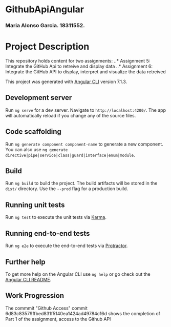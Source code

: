 # GithubApiAngular
### Maria Alonso Garcia. 18311552.

# Project Description
This repository holds content for two assignments:
..* Assignment 5: Integrate the GitHub Api to retreive and display data
..* Assignment 6: Integrate the GitHub API to display, interpret and visualize the data retreived 

This project was generated with [Angular CLI](https://github.com/angular/angular-cli) version 7.1.3.

## Development server

Run `ng serve` for a dev server. Navigate to `http://localhost:4200/`. The app will automatically reload if you change any of the source files.

## Code scaffolding

Run `ng generate component component-name` to generate a new component. You can also use `ng generate directive|pipe|service|class|guard|interface|enum|module`.

## Build

Run `ng build` to build the project. The build artifacts will be stored in the `dist/` directory. Use the `--prod` flag for a production build.

## Running unit tests

Run `ng test` to execute the unit tests via [Karma](https://karma-runner.github.io).

## Running end-to-end tests

Run `ng e2e` to execute the end-to-end tests via [Protractor](http://www.protractortest.org/).

## Further help

To get more help on the Angular CLI use `ng help` or go check out the [Angular CLI README](https://github.com/angular/angular-cli/blob/master/README.md).

## Work Progression 

The commmit "Github Access" commit 6d83c83579ffbed831f5140ea1424ad49784c16d shows the completion of Part 1 of the assignment, access to the Github API

